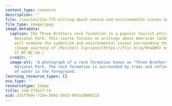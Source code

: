 ```yaml
---
content_type: resource
description: ''
file: /courses/21w-775-writing-about-nature-and-environmental-issues-spring-2017/331ff60c715e5b425933097a2880d115_21W-775S17-th.jpg
file_type: image/jpeg
image_metadata:
  caption: The Three Brothers rock formation is a popular tourist attraction at Yosemite
    National Park. This course focuses on writings about American landscapes and students
    will examine the symbolism and environmental issues surrounding these landscapes.
    (Image courtesy of [Mitchell Cipriano](https://flic.kr/p/hhaGBH) on flickr. License
    CC BY-NC-SA.)
  credit: ''
  image-alt: 'A photograph of a rock formation known as "Three Brothers" at Yosemite
    National Park. The rock formation is surrounded by trees and reflected in a body
    of water in the foreground.  '
learning_resource_types: []
ocw_type: ''
resourcetype: Image
title: 21W-775S17-th
uid: 331ff60c-715e-5b42-5933-097a2880d115
---
```

